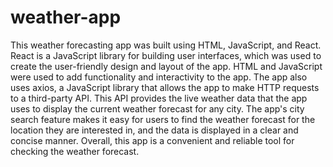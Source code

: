# weather-app

This weather forecasting app was built using HTML, JavaScript, and React. React is a JavaScript library for building user interfaces, which was used to create the user-friendly design and layout of the app. HTML and JavaScript were used to add functionality and interactivity to the app. The app also uses axios, a JavaScript library that allows the app to make HTTP requests to a third-party API. This API provides the live weather data that the app uses to display the current weather forecast for any city. The app's city search feature makes it easy for users to find the weather forecast for the location they are interested in, and the data is displayed in a clear and concise manner. Overall, this app is a convenient and reliable tool for checking the weather forecast.

